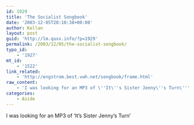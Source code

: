 ```yaml
---
id: 1929
title: 'The Socialist Songbook'
date: '2003-12-05T20:10:38+00:00'
author: Kellan
layout: post
guid: 'http://lm.quxx.info/?p=1929'
permalink: /2003/12/05/the-socialist-songbook/
typo_id:
    - '1927'
mt_id:
    - '1522'
link_related:
    - 'http://engstrom.best.vwh.net/songbook/frame.html'
raw_content:
    - 'I was looking for an MP3 of \''It\''s Sister Jenny\''s Turn\'''
categories:
    - Aside
---
```


I was looking for an MP3 of ‘It’s Sister Jenny’s Turn’